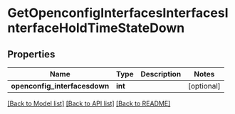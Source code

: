 # GetOpenconfigInterfacesInterfacesInterfaceHoldTimeStateDown

## Properties
Name | Type | Description | Notes
------------ | ------------- | ------------- | -------------
**openconfig_interfacesdown** | **int** |  | [optional] 

[[Back to Model list]](../README.md#documentation-for-models) [[Back to API list]](../README.md#documentation-for-api-endpoints) [[Back to README]](../README.md)


